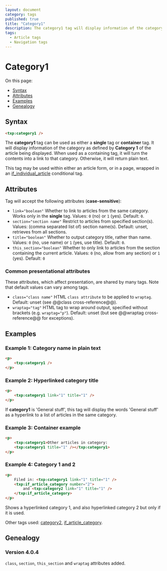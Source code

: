 ```yaml
---
layout: document
category: tags
published: true
title: "Category1"
description: The category1 tag will display information of the category as defined by 'Category 1' of the article being displayed.
tags:
  - Article tags
  - Navigation tags
---
```


# Category1

On this page:

* [Syntax](#user-content-syntax)
* [Attributes](#user-content-attributes)
* [Examples](#user-content-examples)
* [Genealogy](#user-content-genealogy)

## Syntax

```html
<txp:category1 />
```

The **category1** tag can be used as either a __single__ tag or __container__ tag. It will display information of the category as defined by **Category 1** of the article being displayed. When used as a containing tag, it will turn the contents into a link to that category. Otherwise, it will return plain text.

This tag may be used within either an article form, or in a page, wrapped in an [if_individual_article](if-individual-article) conditional tag.

## Attributes

Tag will accept the following attributes (**case-sensitive**):

* `link="boolean"`
Whether to link to articles from the same category. Works only in the __single__ tag.
Values: `0` (no) or `1` (yes).
Default: `0`.
* `section="section name"`
Restrict to articles from specified section(s).
Values: (comma separated list of) section name(s).
Default: unset, retrieves from all sections.
* `title="boolean"`
Whether to output category title, rather than name.
Values: `0` (no, use name) or `1` (yes, use title).
Default: `0`.
* `this_section="boolean"`
Whether to only link to articles from the section containing the current article.
Values: `0` (no, allow from any section) or `1` (yes).
Default: `0`

### Common presentational attributes

These attributes, which affect presentation, are shared by many tags. Note that default values can vary among tags.

* `class="class name"`
HTML `class attribute` to be applied to `wraptag`.
Default: unset (see @@class cross-reference@@).
* `wraptag="tag"`
HTML tag to wrap around output, specified without brackets (e.g. `wraptag="p"`).
Default: unset (but see @@wraptag cross-reference@@ for exceptions).

## Examples

### Example 1: Category name in plain text

```html
<p>
    <txp:category1 />
</p>
```

### Example 2: Hyperlinked category title

```html
<p>
    <txp:category1 link="1" title="1" />
</p>
```

If **category1** is 'General stuff', this tag will display the words 'General stuff' as a hyperlink to a list of articles in the same category.

### Example 3: Container example

```html
<p>
    <txp:category1>Other articles in category:
    <txp:category1 title="1" /></txp:category1>
</p>
```

### Example 4: Category 1 and 2

```html
<p>
    Filed in: <txp:category1 link="1" title="1" />
    <txp:if_article_category number="2">
        and <txp:category2 link="1" title="1" />
    </txp:if_article_category>
</p>
```

Shows a hyperlinked category 1, and also hyperlinked category 2 but only if it is used.

Other tags used: [category2](category2), [if_article_category](if-article-category).

## Genealogy

### Version 4.0.4

`class`, `section`, `this_section` and `wraptag` attributes added.
